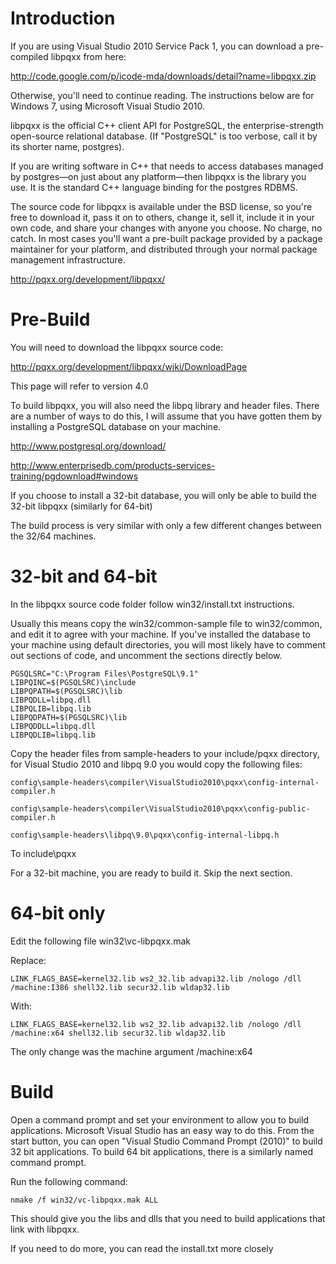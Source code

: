 # Introduction #
If you are using Visual Studio 2010 Service Pack 1, you can download a pre-compiled libpqxx from here:

http://code.google.com/p/icode-mda/downloads/detail?name=libpqxx.zip

Otherwise, you'll need to continue reading. The instructions below are for Windows 7, using Microsoft Visual Studio 2010.

libpqxx is the official C++ client API for  PostgreSQL, the enterprise-strength open-source relational database. (If "PostgreSQL" is too verbose, call it by its shorter name, postgres).

If you are writing software in C++ that needs to access databases managed by postgres—on just about any platform—then libpqxx is the library you use. It is the standard C++ language binding for the postgres RDBMS.

The source code for libpqxx is available under the BSD license, so you're free to download it, pass it on to others, change it, sell it, include it in your own code, and share your changes with anyone you choose. No charge, no catch. In most cases you'll want a pre-built package provided by a package maintainer for your platform, and distributed through your normal package management infrastructure.

http://pqxx.org/development/libpqxx/

# Pre-Build #
You will need to download the libpqxx source code:

http://pqxx.org/development/libpqxx/wiki/DownloadPage

This page will refer to version 4.0

To build libpqxx, you will also need the libpq library and header files. There are a number of ways to do this, I will assume that you have gotten them by installing a PostgreSQL database on your machine.

http://www.postgresql.org/download/

http://www.enterprisedb.com/products-services-training/pgdownload#windows

If you choose to install a 32-bit database, you will only be able to build the 32-bit libpqxx (similarly for 64-bit)

The build process is very similar with only a few different changes between the 32/64 machines.

# 32-bit and 64-bit #
In the libpqxx source code folder follow win32/install.txt instructions.

Usually this means copy the win32/common-sample file to win32/common, and edit it to agree with your machine. If you've installed the database to your machine using default directories, you will most likely have to comment out sections of code, and uncomment the sections directly below.

```
PGSQLSRC="C:\Program Files\PostgreSQL\9.1"
LIBPQINC=$(PGSQLSRC)\include
LIBPQPATH=$(PGSQLSRC)\lib
LIBPQDLL=libpq.dll
LIBPQLIB=libpq.lib
LIBPQDPATH=$(PGSQLSRC)\lib
LIBPQDDLL=libpq.dll
LIBPQDLIB=libpq.lib
```

Copy the header files from sample-headers to your include/pqxx directory, for Visual Studio 2010 and libpq 9.0 you would copy the following files:

```
config\sample-headers\compiler\VisualStudio2010\pqxx\config-internal-compiler.h

config\sample-headers\compiler\VisualStudio2010\pqxx\config-public-compiler.h

config\sample-headers\libpq\9.0\pqxx\config-internal-libpq.h
```

To include\pqxx

For a 32-bit machine, you are ready to build it. Skip the next section.

# 64-bit only #
Edit the following file win32\vc-libpqxx.mak

Replace:

```
LINK_FLAGS_BASE=kernel32.lib ws2_32.lib advapi32.lib /nologo /dll /machine:I386 shell32.lib secur32.lib wldap32.lib
```

With:
```
LINK_FLAGS_BASE=kernel32.lib ws2_32.lib advapi32.lib /nologo /dll /machine:x64 shell32.lib secur32.lib wldap32.lib
```

The only change was the machine argument /machine:x64

# Build #
Open a command prompt and set your environment to allow you to build applications. Microsoft Visual Studio has an easy way to do this. From the start button, you can open "Visual Studio Command Prompt (2010)" to build 32 bit applications. To build 64 bit applications, there is a similarly named command prompt.

Run the following command:
```
nmake /f win32/vc-libpqxx.mak ALL
```

This should give you the libs and dlls that you need to build applications that link with libpqxx.

If you need to do more, you can read the install.txt more closely